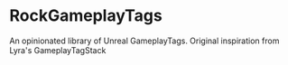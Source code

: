 # RockGameplayTags
An opinionated library of Unreal GameplayTags. Original inspiration from Lyra's GameplayTagStack
